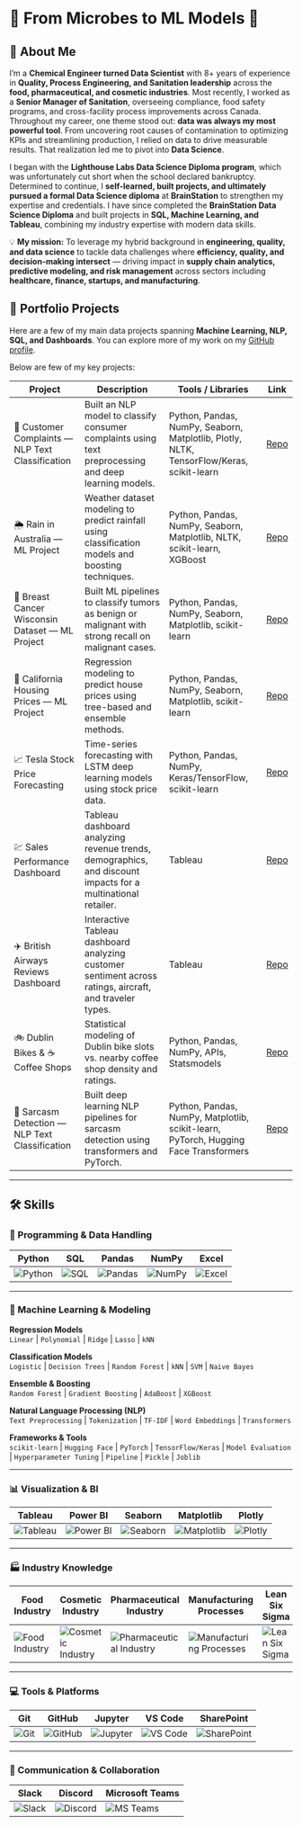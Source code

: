 # 🌟 From Microbes to ML Models 🌟  
## 👋 About Me  

I’m a **Chemical Engineer turned Data Scientist** with 8+ years of experience in **Quality, Process Engineering, and Sanitation leadership** across the **food, pharmaceutical, and cosmetic industries**. Most recently, I worked as a **Senior Manager of Sanitation**, overseeing compliance, food safety programs, and cross-facility process improvements across Canada. Throughout my career, one theme stood out: **data was always my most powerful tool**. From uncovering root causes of contamination to optimizing KPIs and streamlining production, I relied on data to drive measurable results. That realization led me to pivot into **Data Science**.  

I began with the **Lighthouse Labs Data Science Diploma program**, which was unfortunately cut short when the school declared bankruptcy. Determined to continue, I **self-learned, built projects, and ultimately pursued a formal Data Science diploma** at **BrainStation** to strengthen my expertise and credentials. I have since completed the **BrainStation Data Science Diploma** and built projects in **SQL, Machine Learning, and Tableau**, combining my industry expertise with modern data skills.  

💡 **My mission:** To leverage my hybrid background in **engineering, quality, and data science** to tackle data challenges where **efficiency, quality, and decision-making intersect** — driving impact in **supply chain analytics, predictive modeling, and risk management** across sectors including **healthcare, finance, startups, and manufacturing**.
 
## 📂 Portfolio Projects  

Here are a few of my main data projects spanning **Machine Learning, NLP, SQL, and  Dashboards**. You can explore more of my work on my [GitHub profile](https://github.com/ruu9211).  

Below are few of my key projects: 

| Project | Description | Tools / Libraries | Link |
|---------|-------------|-------------------|------|
| 📝 Customer Complaints — NLP Text Classification | Built an NLP model to classify consumer complaints using text preprocessing and deep learning models. | Python, Pandas, NumPy, Seaborn, Matplotlib, Plotly, NLTK, TensorFlow/Keras, scikit-learn | [Repo](https://github.com/ruu9211/customer_complaints) |
| 🌦️ Rain in Australia — ML Project | Weather dataset modeling to predict rainfall using classification models and boosting techniques. | Python, Pandas, NumPy, Seaborn, Matplotlib, NLTK, scikit-learn, XGBoost | [Repo](https://github.com/ruu9211/rain-in-australia-ml) |
| 🧬 Breast Cancer Wisconsin Dataset — ML Project | Built ML pipelines to classify tumors as benign or malignant with strong recall on malignant cases. | Python, Pandas, NumPy, Seaborn, Matplotlib, scikit-learn | [Repo](https://github.com/ruu9211/breast-cancer-wisconsin-ml) |
| 🏡 California Housing Prices — ML Project | Regression modeling to predict house prices using tree-based and ensemble methods. | Python, Pandas, NumPy, Seaborn, Matplotlib, scikit-learn | [Repo](https://github.com/ruu9211/california-housing-ml) |
| 📈 Tesla Stock Price Forecasting | Time-series forecasting with LSTM deep learning models using stock price data. | Python, Pandas, NumPy, Keras/TensorFlow, scikit-learn | [Repo](https://github.com/ruu9211/tesla_stock_price) |
| 💹 Sales Performance Dashboard | Tableau dashboard analyzing revenue trends, demographics, and discount impacts for a multinational retailer. | Tableau | [Repo](https://github.com/ruu9211/sales_analysis) |
| ✈️ British Airways Reviews Dashboard | Interactive Tableau dashboard analyzing customer sentiment across ratings, aircraft, and traveler types. | Tableau | [Repo](https://github.com/ruu9211/british_airways_reviews) |
| 🚲 Dublin Bikes & ☕ Coffee Shops | Statistical modeling of Dublin bike slots vs. nearby coffee shop density and ratings. | Python, Pandas, NumPy, APIs, Statsmodels | [Repo](https://github.com/ruu9211/dublin-bikes-coffee-shops) |
| 📝 Sarcasm Detection — NLP Text Classification | Built deep learning NLP pipelines for sarcasm detection using transformers and PyTorch. | Python, Pandas, NumPy, Matplotlib, scikit-learn, PyTorch, Hugging Face Transformers | [Repo](https://github.com/ruu9211/sarcasm_detection) |


---
## 🛠️ Skills  

### 🔢 Programming & Data Handling  
| Python | SQL | Pandas | NumPy | Excel |
|--------|-----|--------|-------|-------|
| ![Python](https://img.shields.io/badge/Python-3776AB?logo=python&logoColor=white) | ![SQL](https://img.shields.io/badge/SQL-4479A1?logo=postgresql&logoColor=white) | ![Pandas](https://img.shields.io/badge/Pandas-150458?logo=pandas&logoColor=white) | ![NumPy](https://img.shields.io/badge/NumPy-013243?logo=numpy&logoColor=white) | ![Excel](https://img.shields.io/badge/Excel-217346?logo=microsoft-excel&logoColor=white)

---

### 🤖 Machine Learning & Modeling  

**Regression Models**  
`Linear` | `Polynomial` | `Ridge` | `Lasso` | `kNN`  

**Classification Models**  
`Logistic` | `Decision Trees` | `Random Forest` | `kNN` | `SVM` | `Naive Bayes`  

**Ensemble & Boosting**  
`Random Forest` | `Gradient Boosting` | `AdaBoost` | `XGBoost`  

**Natural Language Processing (NLP)**  
`Text Preprocessing` | `Tokenization` | `TF-IDF` | `Word Embeddings` | `Transformers`  

**Frameworks & Tools**  
`scikit-learn` | `Hugging Face` | `PyTorch` | `TensorFlow/Keras` | `Model Evaluation` | `Hyperparameter Tuning` | `Pipeline` | `Pickle` | `Joblib`  


---

### 📊 Visualization & BI  
| Tableau | Power BI | Seaborn | Matplotlib | Plotly |
|---------|----------|---------|------------|--------|
| ![Tableau](https://img.shields.io/badge/Tableau-E97627?logo=tableau&logoColor=white) | ![Power BI](https://img.shields.io/badge/Power%20BI-F2C811?logo=powerbi&logoColor=black) | ![Seaborn](https://img.shields.io/badge/Seaborn-2E6E8E) | ![Matplotlib](https://img.shields.io/badge/Matplotlib-004C99) | ![Plotly](https://img.shields.io/badge/Plotly-3F4F75?logo=plotly&logoColor=white) |

---

### 🏭 Industry Knowledge  
| Food Industry | Cosmetic Industry | Pharmaceutical Industry | Manufacturing Processes | Lean Six Sigma | RCA | Process Optimization | KPI Development |
|---------------|------------------|--------------------------|-------------------------|----------------|-----|---------------------|----------------|
| ![Food Industry](https://img.shields.io/badge/Food%20Industry-red) | ![Cosmetic Industry](https://img.shields.io/badge/Cosmetic%20Industry-pink) | ![Pharmaceutical Industry](https://img.shields.io/badge/Pharmaceutical%20Industry-darkblue) | ![Manufacturing Processes](https://img.shields.io/badge/Manufacturing%20Processes-grey) | ![Lean Six Sigma](https://img.shields.io/badge/Lean%20Six%20Sigma-success) | ![RCA](https://img.shields.io/badge/Root%20Cause%20Analysis-orange) | ![Process Optimization](https://img.shields.io/badge/Process%20Optimization-yellowgreen) | ![KPI Development](https://img.shields.io/badge/KPI%20Development-blueviolet) |

---

### 💻 Tools & Platforms  
| Git | GitHub | Jupyter | VS Code | SharePoint |
|-----|--------|---------|---------|------------|
| ![Git](https://img.shields.io/badge/Git-F05032?logo=git&logoColor=white) | ![GitHub](https://img.shields.io/badge/GitHub-181717?logo=github&logoColor=white) | ![Jupyter](https://img.shields.io/badge/Jupyter-F37626?logo=jupyter&logoColor=white) | ![VS Code](https://img.shields.io/badge/VS%20Code-007ACC?logo=visualstudiocode&logoColor=white) | ![SharePoint](https://img.shields.io/badge/SharePoint-0078D4?logo=microsoft-sharepoint&logoColor=white) |

---

### 💬 Communication & Collaboration  
| Slack | Discord | Microsoft Teams |
|-------|---------|-----------------|
| ![Slack](https://img.shields.io/badge/Slack-4A154B?logo=slack&logoColor=white) | ![Discord](https://img.shields.io/badge/Discord-5865F2?logo=discord&logoColor=white) | ![MS Teams](https://img.shields.io/badge/Microsoft%20Teams-6264A7?logo=microsoftteams&logoColor=white) |


